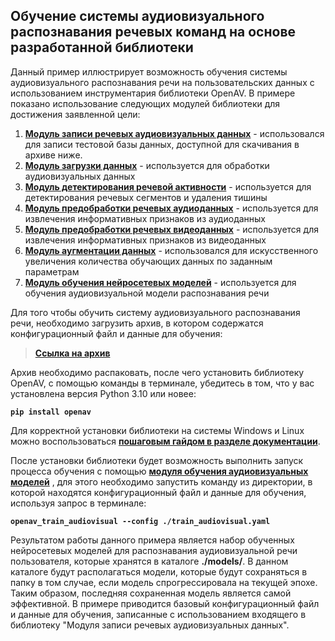 ## Обучение системы аудиовизуального распознавания речевых команд на основе разработанной библиотеки

Данный пример иллюстрирует возможность обучения системы аудиовизуального распознавания речи на пользовательских данных с использованием инструментария библиотеки OpenAV. В примере показано использование следующих модулей библиотеки для достижения заявленной цели:
1. **[Модуль записи речевых аудиовизуальных данных](https://openav.readthedocs.io/ru/latest/user_guide/modules/recorder.html)** - использовался для записи тестовой базы данных, доступной для скачивания в архиве ниже.
2. **[Модуль загрузки данных](https://openav.readthedocs.io/ru/latest/user_guide/modules/loading.html)** - используется для обработки аудиовизуальных данных
3. **[Модуль детектирования речевой активности](https://openav.readthedocs.io/ru/latest/user_guide/modules/vad_index.html)** - используется для детектирования речевых сегментов и удаления тишины
4. **[Модуль предобработки речевых аудиоданных](https://openav.readthedocs.io/ru/latest/user_guide/modules/audio_preprocessing.html)** - используется для извлечения информативных признаков из аудиоданных
5. **[Модуль предобработки речевых видеоданных](https://openav.readthedocs.io/ru/latest/user_guide/modules/video_preprocessing.html)** - используется для извлечения информативных признаков из видеоданных
6. **[Модуль аугментации данных](https://openav.readthedocs.io/ru/latest/user_guide/modules/augmentation.html)** - использовался для искусственного увеличения количества обучающих данных по заданным параметрам
7. **[Модуль обучения нейросетевых моделей](https://openav.readthedocs.io/ru/latest/user_guide/modules/train_index.html)** - используется для обучения аудиовизуальной модели распознавания речи

Для того чтобы обучить систему аудиовизуального распознавания речи, необходимо загрузить архив, в котором содержатся конфигурационный файл и данные для обучения:

> **[Ссылка на архив](https://files.sberdisk.ru/s/4JP2z1Jvvc7JO6U)**

 Архив необходимо распаковать, после чего установить библиотеку OpenAV, с помощью команды в терминале, убедитесь в том, что у вас установлена версия Python 3.10 или новее:

**`pip install openav`**

Для корректной установки библиотеки на системы Windows и Linux можно воспользоваться **[пошаговым гайдом в разделе документации](https://openav.readthedocs.io/ru/latest/user_guide/installation.html)**.


После установки библиотеки будет возможность выполнить запуск процесса обучения с помощью **[модуля обучения аудиовизуальных моделей](https://openav.readthedocs.io/ru/latest/user_guide/modules/fusion/audiovisual.html)** , для этого необходимо запустить команду из директории, в которой находятся конфигурационный файл и данные для обучения, используя запрос в терминале:

**`openav_train_audiovisual --config ./train_audiovisual.yaml`**

Результатом работы данного примера является набор обученных нейросетевых моделей для распознавания аудиовизуальной речи пользователя, которые хранятся в каталоге **./models/**. В данном каталоге будут располагаться модели, которые будут сохраняться в папку в том случае, если модель спрогрессировала на текущей эпохе. Таким образом, последняя сохраненная модель является самой эффективной. В примере приводится базовый конфигурационный файл и данные для обучения, записанные с использованием входящего в библиотеку "Модуля записи речевых аудиовизуальных данных".
